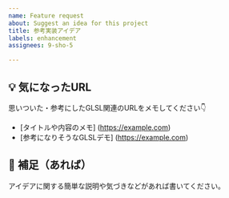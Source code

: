 ```yaml
---
name: Feature request
about: Suggest an idea for this project
title: 参考実装アイデア
labels: enhancement
assignees: 9-sho-5

---
```


## 💡 気になったURL

思いついた・参考にしたGLSL関連のURLをメモしてください👇

- [タイトルや内容のメモ] (https://example.com)
- [参考になりそうなGLSLデモ] (https://example.com)

## 📝 補足（あれば）

アイデアに関する簡単な説明や気づきなどがあれば書いてください。
